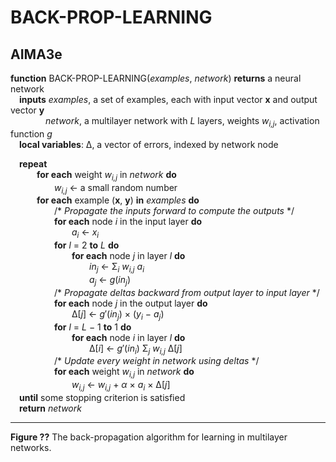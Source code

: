 # BACK-PROP-LEARNING

## AIMA3e
__function__ BACK-PROP-LEARNING(_examples_, _network_) __returns__ a neural network  
&emsp;__inputs__ _examples_, a set of examples, each with input vector __x__ and output vector __y__  
&emsp;&emsp;&emsp;&emsp;_network_, a multilayer network with _L_ layers, weights _w<sub>i,j</sub>_, activation function _g_  
&emsp;__local variables__: &Delta;, a vector of errors, indexed by network node  

&emsp;__repeat__  
&emsp;&emsp;&emsp;__for each__ weight _w<sub>i,j</sub>_ in _network_ __do__  
&emsp;&emsp;&emsp;&emsp;&emsp;_w<sub>i,j</sub>_ &larr; a small random number  
&emsp;&emsp;&emsp;__for each__ example (__x__, __y__) __in__ _examples_ __do__  
&emsp;&emsp;&emsp;&emsp;&emsp;/\* _Propagate the inputs forward to compute the outputs_ \*/  
&emsp;&emsp;&emsp;&emsp;&emsp;__for each__ node _i_ in the input layer __do__  
&emsp;&emsp;&emsp;&emsp;&emsp;&emsp;&emsp;_a<sub>i</sub>_ &larr; _x<sub>i</sub>_  
&emsp;&emsp;&emsp;&emsp;&emsp;__for__ _l_ = 2 __to__ _L_ __do__  
&emsp;&emsp;&emsp;&emsp;&emsp;&emsp;&emsp;__for each__ node _j_ in layer _l_ __do__  
&emsp;&emsp;&emsp;&emsp;&emsp;&emsp;&emsp;&emsp;&emsp;_in<sub>j</sub>_ &larr; &Sigma;<sub>_i_</sub> _w<sub>i,j</sub>_ _a<sub>i</sub>_  
&emsp;&emsp;&emsp;&emsp;&emsp;&emsp;&emsp;&emsp;&emsp;_a<sub>j</sub>_ &larr; _g_(_in<sub>j</sub>_)  
&emsp;&emsp;&emsp;&emsp;&emsp;/\* _Propagate deltas backward from output layer to input layer_ \*/  
&emsp;&emsp;&emsp;&emsp;&emsp;__for each__ node _j_ in the output layer __do__  
&emsp;&emsp;&emsp;&emsp;&emsp;&emsp;&emsp;&Delta;\[_j_\] &larr; _g_&prime;(_in<sub>j</sub>_) &times; (_y<sub>i</sub>_ &minus; _a<sub>j</sub>_)  
&emsp;&emsp;&emsp;&emsp;&emsp;__for__ _l_ = _L_ &minus; 1 __to__ 1 __do__  
&emsp;&emsp;&emsp;&emsp;&emsp;&emsp;&emsp;__for each__ node _i_ in layer _l_ __do__  
&emsp;&emsp;&emsp;&emsp;&emsp;&emsp;&emsp;&emsp;&emsp;&Delta;\[_i_\] &larr; _g_&prime;(_in<sub>i</sub>_) &Sigma;<sub>_j_</sub> _w<sub>i,j</sub>_ &Delta;\[_j_\]  
&emsp;&emsp;&emsp;&emsp;&emsp;/\* _Update every weight in network using deltas_ \*/  
&emsp;&emsp;&emsp;&emsp;&emsp;__for each__ weight _w<sub>i,j</sub>_ in _network_ __do__  
&emsp;&emsp;&emsp;&emsp;&emsp;&emsp;&emsp;_w<sub>i,j</sub>_ &larr; _w<sub>i,j</sub>_ &plus; _&alpha;_ &times; _a<sub>i</sub>_ &times; &Delta;\[_j_\]  
 &emsp;__until__ some stopping criterion is satisfied  
 &emsp;__return__ _network_  

---
__Figure ??__ The back\-propagation algorithm for learning in multilayer networks.
